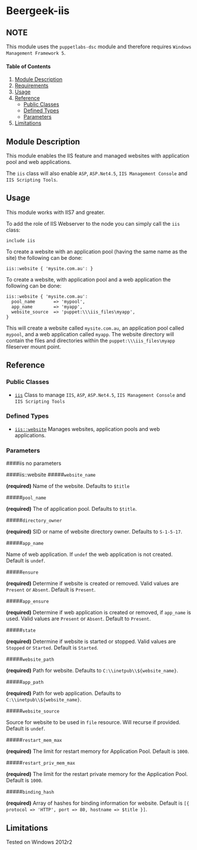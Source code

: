 # Beergeek-iis

## NOTE
This module uses the `puppetlabs-dsc` module and therefore requires `Windows Management Framework 5`.

#### Table of Contents

1. [Module Description](#module-description)
1. [Requirements](#requirements)
1. [Usage](#usage)
1. [Reference](#reference)
    * [Public Classes](#public-classes)
    * [Defined Types](#private-defined-types)
    * [Parameters](#parameters)
1. [Limitations](#limitations)

## Module Description

This module enables the IIS feature and managed websites with application pool and web applications.

The `iis` class will also enable `ASP`, `ASP.Net4.5`, `IIS Management Console` and `IIS Scripting Tools`.

## Usage
This module works with IIS7 and greater.

To add the role of IIS Webserver to the node you can simply call the `iis` class:

```puppet
include iis
```
To create a website with an application pool (having the same name as the site) the following can be done:

```puppet
iis::website { 'mysite.com.au': }
```

To create a website, with application pool and a web application the following can be done:

```puppet
iis::website { 'mysite.com.au':
  pool_name       => 'mypool',
  app_name        => 'myapp',
  website_source  => 'puppet:\\\iis_files\myapp',
}
```

This will create a website called `mysite.com.au`, an application pool called `mypool`, and a web application called `myapp`.  The website directory will contain the files and directories within the `puppet:\\\iis_files\myapp` fileserver mount point.

## Reference

### Public Classes
* [`iis`](#iis) Class to manage `IIS`, `ASP`, `ASP.Net4.5`, `IIS Management Console` and `IIS Scripting Tools`

### Defined Types
* [`iis::website`](#iiswebsite) Manages websites, application pools and web applications.

### Parameters

####iis
no parameters

####iis::website
#####`website_name`

**(required)** Name of the website.  Defaults to `$title`

#####`pool_name`

**(required)** The of application pool. Defaults to `$title`.

#####`directory_owner`

**(required)** SID or name of website directory owner. Defaults to `S-1-5-17`.

#####`app_name`

Name of web application. If `undef` the web application is not created. Default is `undef`.

#####`ensure`

**(required)** Determine if website is created or removed. Valid values are `Present` or `Absent`.  Default is `Present`.

#####`app_ensure`

**(required)** Determine if web application is created or removed, if `app_name` is used. Valid values are `Present` or `Absent`. Default to `Present`.

#####`state`

**(required)** Determine if website is started or stopped. Valid values are `Stopped` or `Started`. Default is `Started`.

#####`website_path`

**(required)** Path for website. Defaults to `C:\\inetpub\\${website_name}`.

#####`app_path`

**(required)** Path for web application. Defaults to `C:\\inetpub\\${website_name}`.

#####`website_source`

Source for website to be used in `file` resource.  Will recurse if provided. Default is `undef`.

#####`restart_mem_max`

**(required)** The limit for restart memory for Application Pool. Default is `1000`.

#####`restart_priv_mem_max`

**(required)** The limit for the restart private memory for the Application Pool. Default is `1000`.

#####`binding_hash`

**(required)** Array of hashes for binding information for website. Default is `[{ protocol => 'HTTP', port => 80, hostname => $title }]`.

## Limitations

Tested on Windows 2012r2
